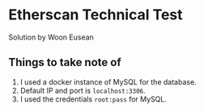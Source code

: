 # Etherscan Technical Test
Solution by Woon Eusean

## Things to take note of
1. I used a docker instance of MySQL for the database.
2. Default IP and port is `localhost:3306`.
3. I used the credentials `root:pass` for MySQL.
